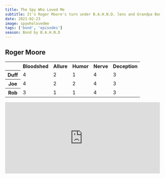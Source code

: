```yaml
---
title: The Spy Who Loved Me
subtitle: It's Roger Moore's turn under B.A.H.N.D. lens and Grandpa Bond doesn't fare especially well as we talk The Spy Who Loved Me, submarine cars, and everybody's favorite henchman, Jaws.
date: 2021-02-23
image: spywholovedme
tags: ['bond', 'episodes']
season: Bond by B.A.H.N.D
---
```

<h2>Roger Moore</h2>
<table class="data">
	<tr>
		<td></td>
		<th>Bloodshed</th>
		<th>Allure</th>
		<th>Humor</th>
		<th>Nerve</th>
		<th>Deception</th>
	</tr>
	<tr>
		<th>Duff</th>
		<td>4</td>
		<td>2</td>
		<td>1</td>
		<td>4</td>
		<td>3</td>
	</tr>
	<tr>
		<th>Joe</th>
		<td>4</td>
		<td>2</td>
		<td>2</td>
		<td>4</td>
		<td>3</td>
	</tr>
	<tr>
		<th>Rob</th>
		<td>3</td>
		<td>1</td>
		<td>1</td>
		<td>4</td>
		<td>3</td>
	</tr>
</table>
<iframe src="https://open.spotify.com/embed-podcast/episode/2I0LGiSvoe680YRaX056UC" width="100%" height="232" frameborder="0" allowtransparency="true" allow="encrypted-media"></iframe>